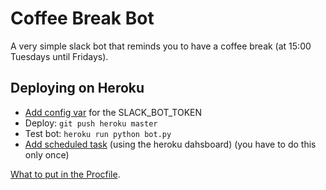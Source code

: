 # Coffee Break Bot

A very simple slack bot that reminds you to have a coffee break (at 15:00 Tuesdays until Fridays).

## Deploying on Heroku

* [Add config var](https://devcenter.heroku.com/articles/config-vars) for the SLACK_BOT_TOKEN
* Deploy: `git push heroku master`
* Test bot: `heroku run python bot.py`
* [Add scheduled task](https://devcenter.heroku.com/articles/scheduler) (using the heroku dahsboard) (you have to do this only once)

[What to put in the Procfile](https://github.com/michaelkrukov/heroku-python-script).
